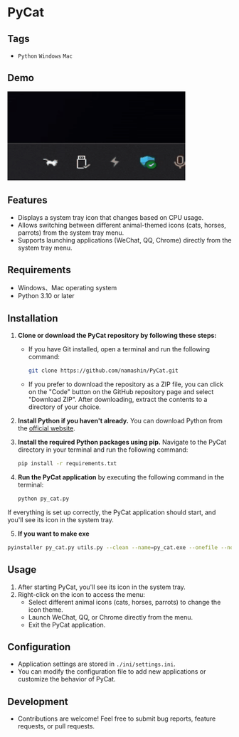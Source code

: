 # PyCat

## Tags

- `Python` `Windows` `Mac`

## Demo

![PyCat Demo](res/demo.gif)

## Features

- Displays a system tray icon that changes based on CPU usage.
- Allows switching between different animal-themed icons (cats, horses, parrots) from the system tray menu.
- Supports launching applications (WeChat, QQ, Chrome) directly from the system tray menu.

## Requirements

- Windows、Mac operating system
- Python 3.10 or later

## Installation

1. **Clone or download the PyCat repository by following these steps:**
    - If you have Git installed, open a terminal and run the following command:
        ```bash
        git clone https://github.com/namashin/PyCat.git
        ```
    - If you prefer to download the repository as a ZIP file, you can click on the "Code" button on the GitHub
      repository page and select "Download ZIP". After downloading, extract the contents to a directory of your choice.

2. **Install Python if you haven't already.** You can download Python from
   the [official website](https://www.python.org/downloads/).

3. **Install the required Python packages using pip.** Navigate to the PyCat directory in your terminal and run the
   following command:
    ```bash
    pip install -r requirements.txt
    ```

4. **Run the PyCat application** by executing the following command in the terminal:
    ```bash
    python py_cat.py
    ```

If everything is set up correctly, the PyCat application should start, and you'll see its icon in the system tray.

5. **If you want to make exe**

```bash
pyinstaller py_cat.py utils.py --clean --name=py_cat.exe --onefile --noconsole --icon=res/app.ico
```

## Usage

1. After starting PyCat, you'll see its icon in the system tray.
2. Right-click on the icon to access the menu:
    - Select different animal icons (cats, horses, parrots) to change the icon theme.
    - Launch WeChat, QQ, or Chrome directly from the menu.
    - Exit the PyCat application.

## Configuration

- Application settings are stored in `./ini/settings.ini`.
- You can modify the configuration file to add new applications or customize the behavior of PyCat.

## Development

- Contributions are welcome! Feel free to submit bug reports, feature requests, or pull requests.
